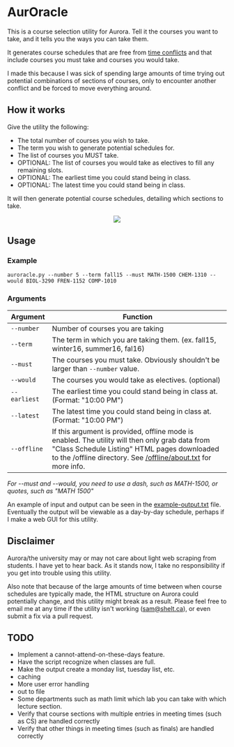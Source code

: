 # AurOracle

This is a course selection utility for Aurora. Tell it the courses you want to take, and it tells you the ways you can take them.

It generates course schedules that are free from [time conflicts](http://umanitoba.ca/student/records/registration/access/639.html) and that include courses you must take and courses you would take.

I made this because I was sick of spending large amounts of time trying out potential combinations of sections of courses, only to encounter another conflict and be forced to move everything around.

## How it works

Give the utility the following:
* The total number of courses you wish to take.
* The term you wish to generate potential schedules for.
* The list of courses you MUST take.
* OPTIONAL: The list of courses you would take as electives to fill any remaining slots.
* OPTIONAL: The earliest time you could stand being in class.
* OPTIONAL: The latest time you could stand being in class.

It will then generate potential course schedules, detailing which sections to take.

<div style="text-align:center"><img src="https://i.imgur.com/gSgYQQW.png" /></div>

## Usage

### Example
    auroracle.py --number 5 --term fall15 --must MATH-1500 CHEM-1310 --would BIOL-3290 FREN-1152 COMP-1010
    
### Arguments

Argument  | Function
---|---
`--number`  | Number of courses you are taking
`--term`    | The term in which you are taking them. (ex. fall15, winter16, summer16, fal16)
`--must`    | The courses you must take. Obviously shouldn't be larger than `--number` value.
`--would`   | The courses you would take as electives. (optional)
`--earliest`| The earliest time you could stand being in class at. (Format: "10:00 PM")
`--latest`  | The latest time you could stand being in class at.   (Format: "10:00 PM")
`--offline` | If this argument is provided, offline mode is enabled. The utility will then only grab data from "Class Schedule Listing" HTML pages downloaded to the /offline directory. See [/offline/about.txt](offline/about.txt) for more info.
    
*For --must and --would, you need to use a dash, such as MATH-1500, or quotes, such as "MATH 1500"*

An example of input and output can be seen in the [example-output.txt](example-output.txt) file. Eventually the output will be viewable as a day-by-day schedule, perhaps if I make a web GUI for this utility.

## Disclaimer
Aurora/the university may or may not care about light web scraping from students. I have yet to hear back. As it stands now, I take no responsibility if you get into trouble using this utility.

Also note that because of the large amounts of time between when course schedules are typically made, the HTML structure on Aurora could potentially change, and this utility might break as a result.  Please feel free to email me at any time if the utility isn't working (sam@shelt.ca), or even submit a fix via a pull request.


## TODO
* Implement a cannot-attend-on-these-days feature.
* Have the script recognize when classes are full.
* Make the output create a monday list, tuesday list, etc.
* caching
* More user error handling
* out to file
* Some departments such as math limit which lab you can take with which lecture section.
* Verify that course sections with multiple entries in meeting times (such as CS) are handled correctly
* Verify that other things in meeting times (such as finals) are handled correctly
